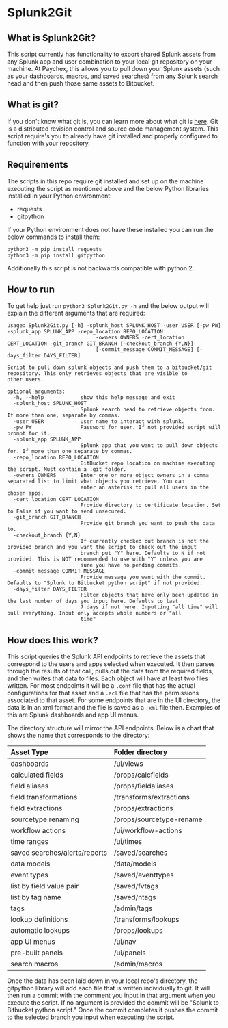 # Splunk2Git

## What is Splunk2Git?

This script currently has functionality to export shared Splunk assets from any Splunk app and user combination to your local git repository on your machine.  At Paychex, this allows you to pull down your Splunk assets (such as your dashboards, macros, and saved searches) from any Splunk search head and then push those same assets to Bitbucket.

## What is git?

If you don't know what git is, you can learn more about what git is [here](https://www.git-scm.com/book/en/v2/Getting-Started-What-is-Git%3F). Git is a distributed revision control and source code management system.  This script require's you to already have git installed and properly configured to function with your repository.

## Requirements

The scripts in this repo require git installed and set up on the machine executing the script as mentioned above and the below Python libraries installed in your Python environment:

* requests
* gitpython

If your Python environment does not have these installed you can run the below commands to install them:

```
python3 -m pip install requests
python3 -m pip install gitpython
```

Additionally this script is not backwards compatible with python 2.

## How to run

To get help just run `python3 Splunk2Git.py -h` and the below output will explain the different arguments that are required:

```
usage: Splunk2Git.py [-h] -splunk_host SPLUNK_HOST -user USER [-pw PW] -splunk_app SPLUNK_APP -repo_location REPO_LOCATION
                             -owners OWNERS -cert_location CERT_LOCATION -git_branch GIT_BRANCH [-checkout_branch {Y,N}]
                             [-commit_message COMMIT_MESSAGE] [-days_filter DAYS_FILTER]

Script to pull down splunk objects and push them to a bitbucket/git repository. This only retrieves objects that are visible to
other users.

optional arguments:
  -h, --help            show this help message and exit
  -splunk_host SPLUNK_HOST
                        Splunk search head to retrieve objects from. If more than one, separate by commas.
  -user USER            User name to interact with splunk.
  -pw PW                Password for user. If not provided script will prompt for it.
  -splunk_app SPLUNK_APP
                        Splunk app that you want to pull down objects for. If more than one separate by commas.
  -repo_location REPO_LOCATION
                        BitBucket repo location on machine executing the script. Must contain a .git folder.
  -owners OWNERS        Enter one or more object owners in a comma separated list to limit what objects you retrieve. You can
                        enter an asterisk to pull all users in the chosen apps.
  -cert_location CERT_LOCATION
                        Provide directory to certificate location. Set to False if you want to send unsecured.
  -git_branch GIT_BRANCH
                        Provide git branch you want to push the data to.
  -checkout_branch {Y,N}
                        If currently checked out branch is not the provided branch and you want the script to check out the input
                        branch put "Y" here. Defaults to N if not provided. This is NOT recommended to use with "Y" unless you are
                        sure you have no pending commits.
  -commit_message COMMIT_MESSAGE
                        Provide message you want with the commit. Defaults to "Splunk to Bitbucket python script" if not provided.
  -days_filter DAYS_FILTER
                        Filter objects that have only been updated in the last number of days you input here. Defaults to last
                        7 days if not here. Inputting "all time" will pull everything. Input only accepts whole numbers or "all
                        time"
```

## How does this work?

This script queries the Splunk API endpoints to retrieve the assets that correspond to the users and apps selected when executed.  It then parses through the results of that call, pulls out the data from the required fields, and then writes that data to files.  Each object will have at least two files written.  For most endpoints it will be a `.conf` file that has the actual configurations for that asset and a `.acl` file that has the permissions associated to that asset.  For some endpoints that are in the UI directory, the data is in an xml format and the file is saved as a `.xml` file then.  Examples of this are Splunk dashboards and app UI menus.

The directory structure will mirror the API endpoints.  Below is a chart that shows the name that corresponds to the directory:

Asset Type | Folder directory
:---------- | :----------------
dashboards | /ui/views
calculated fields | /props/calcfields
field aliases | /props/fieldaliases
field transformations | /transforms/extractions
field extractions | /props/extractions
sourcetype renaming | /props/sourcetype-rename
workflow actions | /ui/workflow-actions
time ranges | /ui/times
saved searches/alerts/reports | /saved/searches
data models | /data/models
event types | /saved/eventtypes
list by field value pair | /saved/fvtags
list by tag name | /saved/ntags
tags | /admin/tags
lookup definitions | /transforms/lookups
automatic lookups | /props/lookups
app UI menus | /ui/nav
pre-built panels | /ui/panels
search macros | /admin/macros


Once the data has been laid down in your local repo's directory, the gitpython library will add each file that is written individually to git.  It will then run a commit with the comment you input in that argument when you execute the script.  If no argument is provided the commit will be "Splunk to Bitbucket python script." Once the commit completes it pushes the commit to the selected branch you input when executing the script.
